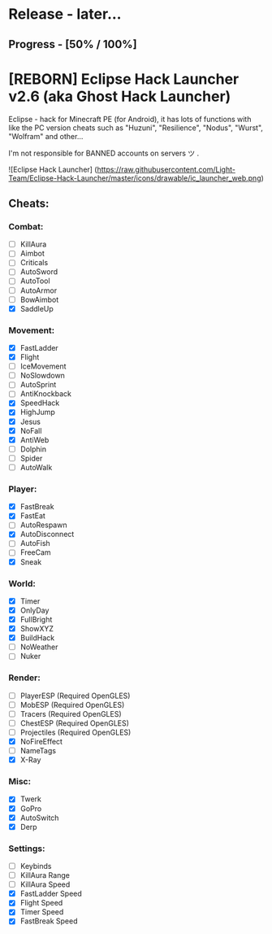 # Release - later...
## Progress - [50% / 100%]

# [REBORN] Eclipse Hack Launcher v2.6 (aka Ghost Hack Launcher)

Eclipse - hack for Minecraft PE (for Android), it has lots of functions with like the PC version cheats such as "Huzuni", "Resilience", "Nodus", "Wurst", "Wolfram" and other...

I'm not responsible for BANNED accounts on servers ツ  .

![Eclipse Hack Launcher] (https://raw.githubusercontent.com/Light-Team/Eclipse-Hack-Launcher/master/icons/drawable/ic_launcher_web.png)

## Cheats:

### Combat:
- [ ] KillAura
- [ ] Aimbot
- [ ] Criticals
- [ ] AutoSword
- [ ] AutoTool
- [ ] AutoArmor
- [ ] BowAimbot
- [x] SaddleUp

### Movement:
- [x] FastLadder
- [x] Flight
- [ ] IceMovement
- [ ] NoSlowdown
- [ ] AutoSprint
- [ ] AntiKnockback
- [x] SpeedHack
- [x] HighJump
- [x] Jesus
- [x] NoFall
- [x] AntiWeb
- [ ] Dolphin
- [ ] Spider
- [ ] AutoWalk

### Player:
- [x] FastBreak
- [x] FastEat
- [ ] AutoRespawn
- [x] AutoDisconnect
- [ ] AutoFish
- [ ] FreeCam
- [x] Sneak

### World:
- [x] Timer
- [x] OnlyDay
- [x] FullBright
- [x] ShowXYZ
- [x] BuildHack
- [ ] NoWeather
- [ ] Nuker

### Render:
- [ ] PlayerESP (Required OpenGLES)
- [ ] MobESP (Required OpenGLES)
- [ ] Tracers (Required OpenGLES)
- [ ] ChestESP (Required OpenGLES)
- [ ] Projectiles (Required OpenGLES)
- [x] NoFireEffect
- [ ] NameTags
- [x] X-Ray

### Misc:
- [x] Twerk
- [x] GoPro
- [x] AutoSwitch
- [x] Derp

### Settings:
- [ ] Keybinds
- [ ] KillAura Range
- [ ] KillAura Speed
- [x] FastLadder Speed
- [x] Flight Speed
- [x] Timer Speed
- [x] FastBreak Speed
